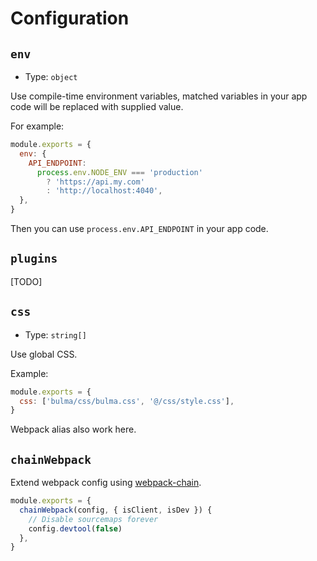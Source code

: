 # Configuration

## `env`

- Type: `object`

Use compile-time environment variables, matched variables in your app code will be replaced with supplied value.

For example:

```js
module.exports = {
  env: {
    API_ENDPOINT:
      process.env.NODE_ENV === 'production'
        ? 'https://api.my.com'
        : 'http://localhost:4040',
  },
}
```

Then you can use `process.env.API_ENDPOINT` in your app code.

## `plugins`

[TODO]

## `css`

- Type: `string[]`

Use global CSS.

Example:

```js
module.exports = {
  css: ['bulma/css/bulma.css', '@/css/style.css'],
}
```

Webpack alias also work here.

## `chainWebpack`

Extend webpack config using [webpack-chain](https://github.com/neutrinojs/webpack-chain).

```js
module.exports = {
  chainWebpack(config, { isClient, isDev }) {
    // Disable sourcemaps forever
    config.devtool(false)
  },
}
```
